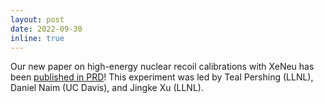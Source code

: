 ```yaml
---
layout: post
date: 2022-09-30
inline: true
---
```


Our new paper on high-energy nuclear recoil calibrations with XeNeu has been [published in PRD](https://journals.aps.org/prd/abstract/10.1103/PhysRevD.106.052013)! This experiment was led by Teal Pershing (LLNL), Daniel Naim (UC Davis), and Jingke Xu (LLNL).
